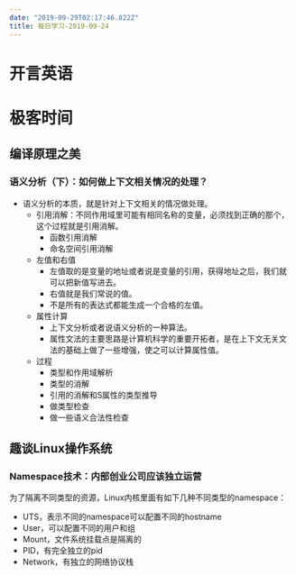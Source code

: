 ```yaml
---
date: "2019-09-29T02:17:46.822Z"
title: 每日学习-2019-09-24
---
```

# 开言英语

# 极客时间
## 编译原理之美
### 语义分析（下）：如何做上下文相关情况的处理？

- 语义分析的本质，就是针对上下文相关的情况做处理。
  - 引用消解：不同作用域里可能有相同名称的变量，必须找到正确的那个，这个过程就是引用消解。
    - 函数引用消解
    - 命名空间引用消解
  - 左值和右值
    - 左值取的是变量的地址或者说是变量的引用，获得地址之后，我们就可以把新值写进去。
    - 右值就是我们常说的值。
    - 不是所有的表达式都能生成一个合格的左值。
  - 属性计算
    - 上下文分析或者说语义分析的一种算法。
    - 属性文法的主要思路是计算机科学的重要开拓者，是在上下文无关文法的基础上做了一些增强，使之可以计算属性值。
  - 过程
    - 类型和作用域解析
    - 类型的消解
    - 引用的消解和S属性的类型推导
    - 做类型检查
    - 做一些语义合法性检查

## 趣谈Linux操作系统
### Namespace技术：内部创业公司应该独立运营
为了隔离不同类型的资源，Linux内核里面有如下几种不同类型的namespace：
- UTS，表示不同的namespace可以配置不同的hostname
- User，可以配置不同的用户和组
- Mount，文件系统挂载点是隔离的
- PID，有完全独立的pid
- Network，有独立的网络协议栈

